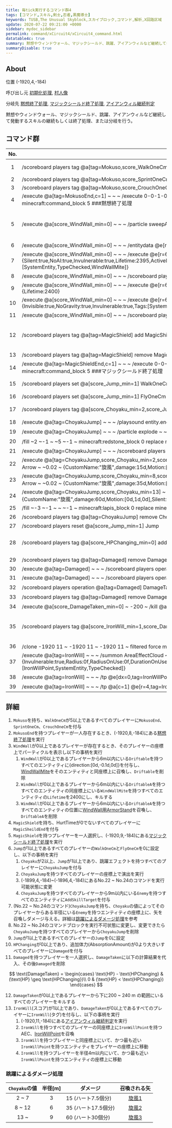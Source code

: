 ```yaml
---
title: 毎tick実行するコマンド群4
tags: [コマンド,スキル,剣士,忍者,黒魔導士]
keywords: TUSB,The Unusual Skyblock,スカイブロック,コマンド,解析,X回路区域
update: 2020-07-22 09:21:00 +0000
sidebar: mydoc_sidebar
permalink: command/xCircuit4/xCircuit4_command.html
datatable4c: true
summary: 黙想やウィンドウォール、マジックシールド、跳躍、アイアンウィルなど継続して発動するスキルの継続もしくは終了処理、または分岐を行う。
summaryDisable: true
---
```


## About

<span class="tagYellow">位置</span> (-1920,4,-184)

<span class="tagBlack">呼び出し元</span> [初期化処理]({{site.baseurl}}/command/xCircuitCore/xCircuitCore_initializeProcessing.html), [村人像]({{site.baseurl}}/command/xCircuitCore/xCircuitCore_mainclockProcessing.html)

<span class="tagBlue">分岐先</span> [黙想終了処理]({{site.baseurl}}/command/xCircuit4/xCircuit4_mokusoEndProcessing.html), [マジックシールド終了処理]({{site.baseurl}}/command/xCircuit4/xCircuit4_magicShieldEndProcessing.html), [アイアンウィル継続判定]({{site.baseurl}}/command/xCircuit4/xCircuit4_ironWillContinueJudgment.html)

黙想やウィンドウォール、マジックシールド、跳躍、アイアンウィルなど継続して発動するスキルの継続もしくは終了処理、または分岐を行う。

## コマンド群

<div class="datatable4c-begin"></div>

|No.|コマンド|状態|コメント|
|:-:|-|-|-|
|1|/scoreboard players tag @a[tag=Mokuso,score_WalkOneCm_min=5] add MokusoEnd||黙想終了処理 Mokuso|
|2|/scoreboard players tag @a[tag=Mokuso,score_SprintOneCm_min=5] add MokusoEnd|
|3|/scoreboard players tag @a[tag=Mokuso,score_CrouchOneCm_min=5] add MokusoEnd|
|4|/execute @a[tag=MokusoEnd,c=1] ~ ~ ~ /execute 0-0-1-0-1 ~ 8 -184 /clone ~ ~ ~ ~ ~ ~ ~ ~ ~ filtered force minecraft:command_block 5 ###黙想終了処理|
|5|/execute @a[score_WindWall_min=0] ~ ~ ~ /particle sweepAttack ~ ~1 ~ 2 2 2 0 1 true||ウィンドウォール WindWallスコア|
|6|/execute @a[score_WindWall_min=0] ~ ~ ~ /entitydata @e[r=6,tag=Driftable] {direction:[0d,-0.1d,0d]}|条件付き|
|7|/execute @a[score_WindWall_min=0] ~ ~ ~ /execute @e[r=6,tag=Driftable] ~ ~ ~ /summon Endermite ~ ~ ~ {Silent:true,NoAI:true,Invulnerable:true,Lifetime:2395,ActiveEffects:[{Id:14b,Duration:10,Amplifier:0b,ShowParticles:false}],Tags:[SystemEntity,TypeChecked,WindWallMite]}|条件付き|
|8|/execute @a[score_WindWall_min=0] ~ ~ ~ /scoreboard players tag @e[r=6,tag=Driftable] remove Driftable|条件付き|
|9|/execute @a[score_WindWall_min=0] ~ ~ ~ /execute @e[r=6,tag=DriftableA] ~ ~ ~ /entitydata @e[r=0,tag=WindWallMite] {Lifetime:2400}|条件付き|
|10|/execute @a[score_WindWall_min=0] ~ ~ ~ /execute @e[r=6,tag=DriftableA] ~ ~ ~ /summon ArmorStand ~ ~ ~ {Invisible:true,NoGravity:true,Invulnerable:true,Tags:[SystemEntity,Garbage,TypeChecked]}|条件付き|
|11|/execute @a[score_WindWall_min=0] ~ ~ ~ /scoreboard players tag @e[r=6,tag=DriftableA] remove DriftableA|条件付き|
|12|/scoreboard players tag @a[tag=MagicShield] add MagicShieldEnd|マジックシールドチェック MagicShield MagicShieldCheck|
|13|/scoreboard players tag @a[tag=MagicShield] remove MagicShieldEnd {HurtTime:0s}|条件付き|
|14|/execute @a[tag=MagicShieldEnd,c=1] ~ ~ ~ /execute 0-0-1-0-1 ~ 9 -184 /clone ~ ~ ~ ~ ~ ~ ~ ~ ~ filtered force minecraft:command_block 5 ###マジックシールド終了処理|
|15|/scoreboard players set @a[score_Jump_min=1] WalkOneCm 0||ジャンプ Jump|
|16|/scoreboard players set @a[score_Jump_min=1] FlyOneCm 0|条件付き|
|17|/scoreboard players tag @a[score_Choyaku_min=2,score_Jump_min=1] add ChoyakuJump {ActiveEffects:[{Id:8b}]}|条件付き|跳躍ダメージ Shiyaku Jump|
|18|/execute @a[tag=ChoyakuJump] ~ ~ ~ /playsound entity.enderdragon.flap master @a[r=16] ~ ~ ~ 8 0.8 0|条件付き|
|19|/execute @a[tag=ChoyakuJump] ~ ~ ~ /particle explode ~ ~ ~ 2.0 0 2.0 0 30 force|条件付き|
|20|/fill ~2 ~-1 ~ ~5 ~-1 ~ minecraft:redstone_block 0 replace minecraft:lapis_block 0 #跳躍ダメージ処理開始|条件付き|
|21|/execute @a[tag=ChoyakuJump] ~ ~ ~ /scoreboard players tag @e[r=9,tag=Enemy] add SkillTarget|条件付き|
|22|/execute @a[tag=ChoyakuJump,score_Choyaku_min=2,score_Choyaku=7] ~ ~ ~ /execute @e[r=3,tag=Enemy] ~ ~ ~ /summon Arrow ~ ~0.02 ~ {CustomName:"旋風",damage:15d,Motion:[0d,1d,0d],Silent:true,life:1200s,Tags:[Garbage]}|動力が必要|
|23|/execute @a[tag=ChoyakuJump,score_Choyaku_min=8,score_Choyaku=12] ~ ~ ~ /execute @e[r=6,tag=Enemy] ~ ~ ~ /summon Arrow ~ ~0.02 ~ {CustomName:"旋風",damage:35d,Motion:[0d,1d,0d],Silent:true,life:1200s,Tags:[Garbage]}|動力が必要|
|24|/execute @a[tag=ChoyakuJump,score_Choyaku_min=13] ~ ~ ~ /execute @e[r=9,tag=Enemy] ~ ~ ~ /summon Arrow ~ ~0.02 ~ {CustomName:"旋風",damage:60d,Motion:[0d,1d,0d],Silent:true,life:1200s,Tags:[Garbage]}|動力が必要|
|25|/fill ~-3 ~-1 ~ ~ ~-1 ~ minecraft:lapis_block 0 replace minecraft:redstone_block|
|26|/scoreboard players tag @a[tag=ChoyakuJump] remove ChoyakuJump|条件付き|
|27|/scoreboard players reset @a[score_Jump_min=1] Jump|
|28|/scoreboard players tag @a[score_HPChanging_min=0] add Damaged||緩衝体力用被ダメージ補正処理|
|29|/scoreboard players tag @a[tag=Damaged] remove Damaged {AbsorptionAmount:0f}|条件付き|
|30|/execute @a[tag=Damaged] ~ ~ ~ /scoreboard players operation @a[c=1] DamageTaken = @a[c=1] HP|
|31|/execute @a[tag=Damaged] ~ ~ ~ /scoreboard players operation @a[c=1] DamageTaken -= @a[c=1] HPChanging|条件付き|
|32|/scoreboard players operation @a[tag=Damaged] DamageTaken < #0 Const|条件付き|
|33|/scoreboard players tag @a[tag=Damaged] remove Damaged|条件付き|
|34|/execute @a[score_DamageTaken_min=0] ~ -200 ~ /kill @a[dy=-40]||奈落介錯|
|35|/scoreboard players tag @a[score_IronWill_min=1,score_DamageTaken_min=0] add IronWill||アイアンウィル発動 DamageTaken IronWill|
|36|/clone -1920 11 ~ -1920 11 ~ -1920 11 ~ filtered force minecraft:command_block 5 ###アイアンウィル継続判定|条件付き|
|37|/execute @a[tag=IronWill] ~ ~ ~ /summon AreaEffectCloud ~ ~ ~ {Invulnerable:true,Radius:0f,RadiusOnUse:0f,DurationOnUse:0f,Duration:0,RadiusPerTick:0f,WaitTime:0,Age:0,Particle:take,Tags:[IronWillPoint,SystemEntity,TypeChecked]}|条件付き|
|38|/execute @a[tag=IronWill] ~ ~ ~ /tp @e[dx=0,tag=IronWillPoint,c=1] @a[c=1]|条件付き|
|39|/execute @a[tag=IronWill] ~ ~ ~ /tp @a[c=1] @e[r=4,tag=IronWillPoint,c=1]|条件付き|

<div class="datatable4c-end"></div>

## 詳細

1. `Mokuso`を持ち、`WalkOneCm`が5以上であるすべてのプレイヤーに`MokusoEnd`、`SprintOneCm`、`CrouchOneCm`を付与
2. `MokusoEnd`を持つプレイヤーが一人存在するとき、(-1920,8,-184)にある[黙想終了処理]({{site.baseurl}}/command/xCircuit4/xCircuit4_mokusoEndProcessing.html)を実行
3. `WindWall`が0以上であるプレイヤーが存在するとき、そのプレイヤーの座標上でパーティクルを表示し以下の事柄を実行
   1. `WindWall`が0以上であるプレイヤーから6m以内にいる`Driftable`を持つすべてのエンティティに{direction:[0d,-0.1d,0d]}を付与し、[WindWallMite]({{site.baseurl}}/entity/entity_entity.html#windwallmite)をそのエンティティと同座標上に召喚し、`Driftable`を削除
   2. `WindWall`が0以上であるプレイヤーから6m以内にいる`DriftableA`を持つすべてのエンティティの同座標上にいる`WindWallMite`を持つすべてのエンティティの`Lifetime`を2400にし、キルする
   3. `WindWall`が0以上であるプレイヤーから6m以内にいる`DriftableA`を持つすべてのエンティティの位置に[WindWall用ArmorStand]({{site.baseurl}}/entity/entity_entity.html#windwall用armorstand)を召喚し、`DriftableA`を削除
4. `MagicShield`を持ち、HurtTimeが0でないすべてのプレイヤーに`MagicSheildEnd`を付与
5. `MagicShield`を持つプレイヤーを一人選択し、(-1920,9,-184)にある[マジックシールド終了処理]({{site.baseurl}}/command/xCircuit4/xCircuit4_magicShieldEndProcessing.html)を実行
6. `Jump`が1以上であるすべてのプレイヤーの`WalkOneCm`と`FlyOneCm`を0に設定し、以下の事柄を実行
   1. `Choyaku`が2以上、`Jump`が1以上であり、跳躍エフェクトを持つすべてのプレイヤーに`ChoyakuJump`を付与
   2. `ChoyakuJump`を持つすべてのプレイヤーの座標上で演出を実行
   3. (-1899,4,-184)~(-1896,4,-184)にあるNo.22 ~ No.24のコマンドを実行可能状態に変更
   4. `ChoyakuJump`を持つすべてのプレイヤーから9m以内にいる`Enemy`を持つすべてのエンティティに`AddSkillTarget`を付与
7. (No.22 ~ No.24のコマンド)`ChoyakuJump`を持ち、`Choyaku`の値によってそのプレイヤーからある半径にいる`Enemy`を持つエンティティの座標上に、矢を召喚しダメージ与える。詳細は[跳躍によるダメージ処理](#跳躍によるダメージ処理)を参考
8. No.22 ~ No.24のコマンドブロックを実行不可状態に変更し、変更できたら`ChoyakuJump`を持つすべてのプレイヤーから`ChoyakuJump`を削除
9. `Jump`が1以上であるすべてのプレイヤーの`Jump`を0に設定
10. `HPChanging`が0以上であり、追加体力(AbsorptionAmount)が0より大きいすべてのプレイヤーに`Damaged`を付与
11. `Damaged`を持つプレイヤーを一人選択し、`DamageTaken`に以下の計算結果を代入、その後`Damaged`を削除

$$
\text{DamageTaken} = \begin{cases}
   \text{HP} - \text{HPChanging} & (\text{HP} \geq \text{HPChanging})\\
   0 & (\text{HP} < \text{HPChanging})
   \end{cases}
$$

12. `DamageTaken`が0以上であるプレイヤーから下に200 ~ 240 m の範囲にいるすべてのプレイヤーをキルする
13. `IronWill`(スコア)が1以上であり、`DamageTaken`が0以上であるすべてのプレイヤーに`IronWill`(タグ)を付与し、以下の事柄を実行
    1. (-1920,11,-184)にある[アイアンウィル継続判定]({{site.baseurl}}/command/xCircuit4/xCircuit4_ironWillContinueJudgment.html)を実行
    2. `IronWill`を持つすべてのプレイヤーの同座標上に`IronWillPoint`を持つAEC、[IronWillPoint]({{site.baseurl}}/entity/entity_entity.html#ironwillpoint)を召喚
    3. `IronWill`を持つプレイヤーと同座標上にいて、かつ最も近い`IronWillPoint`を持つエンティティをプレイヤーの座標上に移動
    4. `IronWill`を持つプレイヤーを半径4m以内にいて、かつ最も近い`IronWillPoint`を持つエンティティの座標上に移動

### 跳躍によるダメージ処理

|`Choyaku`の値|半径[m]|ダメージ|召喚される矢|
|:-:|:-:|-|:-:|
|2 ~ 7|3|15 (ハート7.5個分)|[旋風1]({{site.baseurl}}/entity/entity_entity.html#旋風1)|
|8 ~ 12|6|35 (ハート17.5個分)|[旋風2]({{site.baseurl}}/entity/entity_entity.html#旋風2)|
|13 ~|9|60 (ハート30個分)|[旋風3]({{site.baseurl}}/entity/entity_entity.html#旋風3)|

